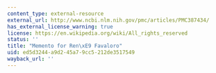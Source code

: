 ```yaml
---
content_type: external-resource
external_url: http://www.ncbi.nlm.nih.gov/pmc/articles/PMC387434/
has_external_license_warning: true
license: https://en.wikipedia.org/wiki/All_rights_reserved
status: ''
title: "Memento for Ren\xE9 Favaloro"
uid: ed5d3244-a9d2-45a7-9cc5-212de3517549
wayback_url: ''
---
```

